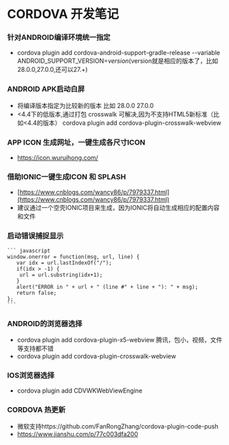 # CORDOVA 开发笔记

### 针对ANDROID编译环境统一指定
* cordova plugin add cordova-android-support-gradle-release --variable ANDROID_SUPPORT_VERSION=$version
($version就是相应的版本了，比如28.0.0,27.0.0,还可以27.+)

### ANDROID APK启动白屏
* 将编译版本指定为比较新的版本  比如 28.0.0   27.0.0
* <4.4下的低版本,通过打包 crosswalk 可解决,因为不支持HTML5新标准（比如<4.4的版本）
cordova plugin add cordova-plugin-crosswalk-webview


### APP ICON 生成网址，一键生成各尺寸ICON
* https://icon.wuruihong.com/


### 借助IONIC一键生成ICON 和 SPLASH
* [https://www.cnblogs.com/wancy86/p/7979337.html](https://www.cnblogs.com/wancy86/p/7979337.html)
* 建议通过一个空壳IONIC项目来生成，因为IONIC将自动生成相应的配置内容和文件

### 启动错误捕捉显示

    ``` javascript
    window.onerror = function(msg, url, line) {  
       var idx = url.lastIndexOf("/");  
       if(idx > -1) {  
        url = url.substring(idx+1);  
       }  
       alert("ERROR in " + url + " (line #" + line + "): " + msg);  
       return false;  
    };
    ```
### ANDROID的浏览器选择
* cordova plugin add cordova-plugin-x5-webview   腾讯，包小，视频，文件等支持都不错
* cordova plugin add cordova-plugin-crosswalk-webview

### IOS浏览器选择
* cordova plugin add CDVWKWebViewEngine

### CORDOVA 热更新
* 微软支持https://github.com/FanRongZhang/cordova-plugin-code-push
* https://www.jianshu.com/p/77c003dfa200
